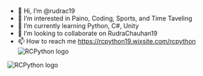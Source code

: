 - 👋 Hi, I’m @rudrac19
- 👀 I’m interested in Paino, Coding, Sports, and Time Taveling
- 🌱 I’m currently learning Python, C#, Unity
- 💞️ I’m looking to collaborate on RudraChauhan19
- 📫 How to reach me https://rcpython19.wixsite.com/rcpython
![RCPython logo](https://user-images.githubusercontent.com/97199437/151003844-6807f83e-e79f-49f8-b5bf-ccbb3d0cf052.jpg)

![RCPython logo](https://play.unity.com/mg/other/r-cube-for-pc)



<!---
rudrac19/rudrac19 is a ✨ special ✨ repository because its `README.md` (this file) appears on your GitHub profile.
You can click the Preview link to take a look at your changes.
--->
